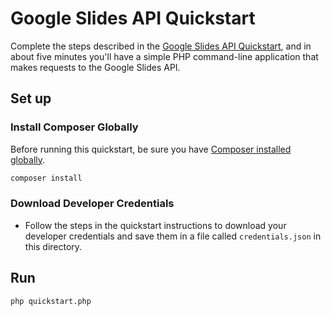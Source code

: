 # Google Slides API Quickstart

Complete the steps described in the [Google Slides API Quickstart](https://developers.google.com/slides/quickstart/php), and in about five minutes you'll have a simple PHP command-line application that makes requests to the Google Slides API.

## Set up

### Install Composer Globally

Before running this quickstart, be sure you have [Composer installed globally](https://getcomposer.org/doc/00-intro.md#globally).

```sh
composer install
```

### Download Developer Credentials

- Follow the steps in the quickstart instructions to download your developer
  credentials and save them in a file called `credentials.json` in this
  directory.

## Run

```sh
php quickstart.php
```
